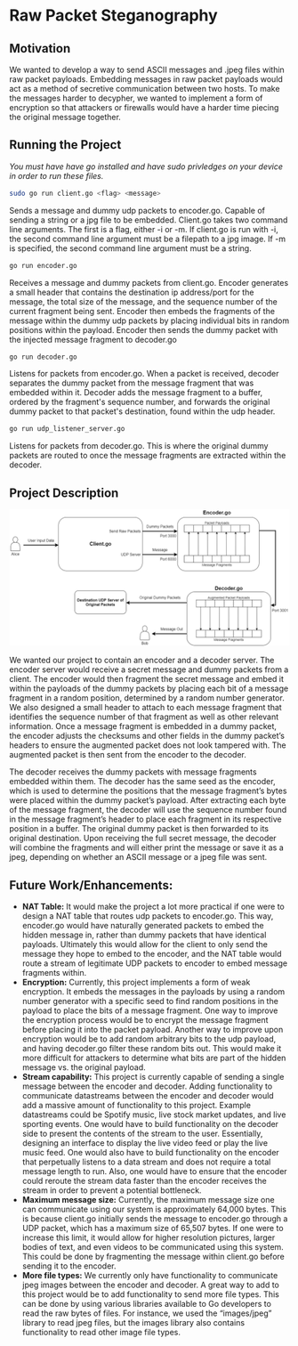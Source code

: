 # Raw Packet Steganography

## Motivation
We wanted to develop a way to send ASCII messages and .jpeg files within raw packet payloads. Embedding messages in raw packet payloads would act as a method of secretive communication between two hosts. To make the messages harder to decypher, we wanted to implement a form of encryption so that attackers or firewalls would have a harder time piecing the original message together.

## Running the Project
*You must have have go installed and have sudo privledges on your device in order to run these files.*
```sh
sudo go run client.go <flag> <message>
```
Sends a message and dummy udp packets to encoder.go. Capable of sending a string or a jpg file to be embedded. Client.go takes two command line arguments. The first is a flag, either -i or -m. If client.go is run with -i, the second command line argument must be a filepath to a jpg image. If -m is specified, the second command line argument must be a string.

```sh
go run encoder.go
```
Receives a message and dummy packets from client.go. Encoder generates a small header that contains the destination ip address/port for the message, the total size of the message, and the sequence number of the current fragment being sent. Encoder then embeds the fragments of the message within the dummy udp packets by placing individual bits in random positions within the payload. Encoder then sends the dummy packet with the injected message fragment to decoder.go

```sh
go run decoder.go
```
Listens for packets from encoder.go. When a packet is received, decoder separates the dummy packet from the message fragment that was embedded within it. Decoder adds the message fragment to a buffer, ordered by the fragment's sequence number, and forwards the original dummy packet to that packet's destination, found within the udp header.

```sh
go run udp_listener_server.go
```
Listens for packets from decoder.go. This is where the original dummy packets are routed to once the message fragments are extracted within the decoder.

## Project Description
![Project Architecture](https://github.com/Adam724/packet-steganography/blob/master/architecture.png?raw=true)

We wanted our project to contain an encoder and a decoder server. The encoder server would receive a secret message and dummy packets from a client. The encoder would then fragment the secret message and embed it within the payloads of the dummy packets by placing each bit of a message fragment in a random position, determined by a random number generator. We also designed a small header to attach to each message fragment that identifies the sequence number of that fragment as well as other relevant information. Once a message fragment is embedded in a dummy packet, the encoder adjusts the checksums and other fields in the dummy packet’s headers to ensure the augmented packet does not look tampered with. The augmented packet is then sent from the encoder to the decoder.

The decoder receives the dummy packets with message fragments embedded within them. The decoder has the same seed as the encoder, which is used to determine the positions that the message fragment’s bytes were placed within the dummy packet’s payload. After extracting each byte of the message fragment, the decoder will use the sequence number found in the message fragment’s header to place each fragment in its respective position in a buffer. The original dummy packet is then forwarded to its original destination. Upon receiving the full secret message, the decoder will combine the fragments and will either print the message or save it as a jpeg, depending on whether an ASCII message or a jpeg file was sent.

## Future Work/Enhancements: 
* **NAT Table:** It would make the project a lot more practical if one were to design a NAT table that routes udp packets to encoder.go. This way, encoder.go would have naturally generated packets to embed the hidden message in, rather than dummy packets that have identical payloads. Ultimately this would allow for the client to only send the message they hope to embed to the encoder, and the NAT table would route a stream of legitimate UDP packets to encoder to embed message fragments within.
* **Encryption:** Currently, this project implements a form of weak encryption. It embeds the messages in the payloads by using a random number generator with a specific seed to find random positions in the payload to place the bits of a message fragment. One way to improve the encryption process would be to encrypt the message fragment before placing it into the packet payload. Another way to improve upon encryption would be to add random arbitrary bits to the udp payload, and having decoder.go filter these random bits out. This would make it more difficult for attackers to determine what bits are part of the hidden message vs. the original payload.
* **Stream capability:** This project is currently capable of sending a single message between the encoder and decoder. Adding functionality to communicate datastreams between the encoder and decoder would add a massive amount of functionality to this project. Example datastreams could be Spotify music, live stock market updates, and live sporting events. One would have to build functionality on the decoder side to present the contents of the stream to the user. Essentially, designing an interface to display the live video feed or play the live music feed. One would also have to build functionality on the encoder that perpetually listens to a data stream and does not require a total message length to run. Also, one would have to ensure that the encoder could reroute the stream data faster than the encoder receives the stream in order to prevent a potential bottleneck.
* **Maximum message size:** Currently, the maximum message size one can communicate using our system is approximately 64,000 bytes. This is because client.go initially sends the message to encoder.go through a UDP packet, which has a maximum size of 65,507 bytes. If one were to increase this limit, it would allow for higher resolution pictures, larger bodies of text, and even videos to be communicated using this system. This could be done by fragmenting the message within client.go before sending it to the encoder.
* **More file types:** We currently only have functionality to communicate jpeg images between the encoder and decoder. A great way to add to this project would be to add functionality to send more file types. This can be done by using various libraries available to Go developers to read the raw bytes of files. For instance, we used the “images/jpeg” library to read jpeg files, but the images library also contains functionality to read other image file types.
